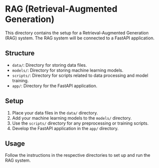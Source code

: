 # RAG (Retrieval-Augmented Generation)

This directory contains the setup for a Retrieval-Augmented Generation (RAG) system. The RAG system will be connected to a FastAPI application.

## Structure

- `data/`: Directory for storing data files.
- `models/`: Directory for storing machine learning models.
- `scripts/`: Directory for scripts related to data processing and model training.
- `app/`: Directory for the FastAPI application.

## Setup

1. Place your data files in the `data/` directory.
2. Add your machine learning models to the `models/` directory.
3. Use the `scripts/` directory for any preprocessing or training scripts.
4. Develop the FastAPI application in the `app/` directory.

## Usage

Follow the instructions in the respective directories to set up and run the RAG system.
